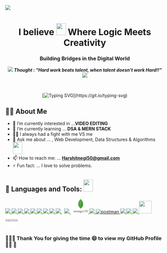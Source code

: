 <!-- <a href="#"><img width="1280" height="576" src="https://github.com/jsm-28415/Personal/blob/main/7YQo.gif" height="175px"/></a> -->
<!-- <a href="#"><img width="1000" height="auto" src="https://github.com/jsm-28415/Personal/blob/main/ezgif.com-gif-maker%20(11).gif" height="175px"/></a> -->

<a href="#"><img width="800" height="auto" src="https://user-images.githubusercontent.com/74038190/225813708-98b745f2-7d22-48cf-9150-083f1b00d6c9.gif" height="175px"/></a>


<h1 align="center">I believe <img src="https://raw.githubusercontent.com/MartinHeinz/MartinHeinz/master/wave.gif" width="30px" height="38"> Where Logic Meets Creativity </h1>
<h3 align="center">Building Bridges in the Digital World</h3>

<p align="center">
<img src="https://media.giphy.com/media/qjqUcgIyRjsl2/giphy.gif" width="50" /> <b><i align="center">Thought : "Hard work beats talent, when talent doesn't work Hard!!”</i></b> <img src="https://media.giphy.com/media/qjqUcgIyRjsl2/giphy.gif" width="50" />
</p>
  
  
<!-- 
###
**jsm-28415/jsm-28415** is a ✨ _special_ ✨ repository because its `README.md` (this file) appears on your GitHub profile. -->

<div align="center">
  
  <span>‎‎‎‎‎‎‎‎‎‎‎‎‎‎‎‎‎‎‎‎‎</span>
  
[![Typing SVG](https://readme-typing-svg.herokuapp.com?font=IBM+Plex+Sans&color=ff1493&size=36&lines=‎‎‎‎‎‎‎‎‎‎‎‎‎‎‎‎‎‎‎‎‎+Hey!+It's+Harshit!;I'm+a+Software+Developer.;I+❤+DSA..)](https://git.io/typing-svg)
</div>


## 🙋‍♂️ About Me

- 🔭 I’m currently interested in ...**VIDEO EDITING**
- 🌱 I’m currently learning ... **DSA & MERN STACK**
- 👊🤜 I always had a fight with me VS me 
- 💬 Ask me about ... , Web Development, Data Structures & Algorithms <img src="https://media.giphy.com/media/ObNTw8Uzwy6KQ/giphy.gif" width="30px" height="38">
- 📫 How to reach me: ... **Harshitnegi50@gmail.com**
- ⚡ Fun fact: ... I love to solve problems.

## 🚀 Languages and Tools: <img src = "https://media2.giphy.com/media/QssGEmpkyEOhBCb7e1/giphy.gif?cid=ecf05e47a0n3gi1bfqntqmob8g9aid1oyj2wr3ds3mg700bl&rid=giphy.gif" width = 30px height="38">
<p align="left"> 
    <a href="https://www.java.com" target="_blank"> <img src="https://img.icons8.com/color/48/000000/java-coffee-cup-logo.png"/> </a>
    <a href="https://reactjs.org/" target="_blank"> <img src="https://img.icons8.com/color/48/000000/react-native.png"/> </a>
    <a href="https://spring.io/projects/spring-boot" target="_blank"> <img src="https://img.icons8.com/color/48/000000/spring-logo.png"/> </a> 
    <a href="https://developer.mozilla.org/en-US/docs/Web/JavaScript" target="_blank"> <img src="https://img.icons8.com/color/48/000000/javascript.png"/> </a> 
    <a href="https://www.w3.org/html/" target="_blank"> <img src="https://img.icons8.com/color/48/000000/html-5.png"/> </a> 
    <a href="https://www.w3schools.com/css/" target="_blank"> <img src="https://img.icons8.com/color/48/000000/css3.png"/> </a> 
    <a href="https://getbootstrap.com" target="_blank"> <img src="https://img.icons8.com/color/48/000000/bootstrap.png"/> </a> 
    <a href="https://www.python.org" target="_blank"> <img src="https://img.icons8.com/color/48/000000/python.png"/> </a> 
    <a style="padding-right:8px;" href="https://nodejs.org" target="_blank"> <img src="https://img.icons8.com/color/48/000000/nodejs.png"/> </a> 
    <a style="padding-right:8px;" href="https://www.mysql.com/" target="_blank"> <img src="https://img.icons8.com/fluent/50/000000/mysql-logo.png"/> </a>
    <a href="https://www.mongodb.com/" target="_blank"> <img src="https://raw.githubusercontent.com/devicons/devicon/master/icons/mongodb/mongodb-original-wordmark.svg" alt="mongodb" width="48" height="48"/> </a> 
    <a href="https://firebase.google.com/" target="_blank"> <img src="https://img.icons8.com/color/48/000000/firebase.png"/> </a> 
    <a href="https://postman.com" target="_blank"> <img src="https://www.vectorlogo.zone/logos/getpostman/getpostman-icon.svg" alt="postman" width="45" height="45"/> </a>   
    <a href="https://git-scm.com/" target="_blank"> <img src="https://img.icons8.com/color/48/000000/git.png"/> </a> 
    <a href="https://redux.js.org" target="_blank"> <img src="https://img.icons8.com/color/48/000000/redux.png"/> </a>
  <a href="https://gsap.com/" target="_blank"> <img height="40" widht="40" src="https://encrypted-tbn0.gstatic.com/images?q=tbn:ANd9GcQ3vteG2DudlxILcIB8idhgX49HFuCk4_nEtQ&s"/> </a>
   <a href="https://threejs.org/" target="_blank"> <img height="40" width="40" src="https://encrypted-tbn0.gstatic.com/images?q=tbn:ANd9GcRhUyPLMCrdBvL7byu5KkMnOssbQigrkiRxZw&s"/> </a>
    <a href="https://expressjs.com" target="_blank"> <img src="https://raw.githubusercontent.com/devicons/devicon/master/icons/express/express-original-wordmark.svg" alt="express" width="40" height="40"/> </a>
</p>



### 👩‍🚀🚀 Thank You for giving the time 😄 to view my GitHub  Profile 👩‍🚀 🚀
</div>
